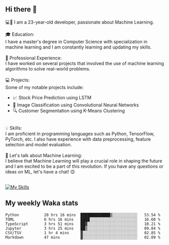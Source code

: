 ## Hi there 👋

💻🤖 I am a 23-year-old developer, passionate about Machine Learning.</br>

🎓 Education:</br>
I have a master's degree in Computer Science with specialization in machine learning and I am constantly learning and updating my skills.
</br></br>
💼 Professional Experience:</br>
I have worked on several projects that involved the use of machine learning algorithms to solve real-world problems.
</br></br>
💻 Projects:</br>
Some of my notable projects include:
</br>
- 📈 Stock Price Prediction using LSTM</br>
- 🤖 Image Classification using Convolutional Neural Networks</br>
- 🔍 Customer Segmentation using K-Means Clustering</br>
</br>
💡 Skills:</br>
I am proficient in programming languages such as Python, TensorFlow, PyTorch, etc. I also have experience with data preprocessing, feature selection and model evaluation.
</br></br>
💬 Let's talk about Machine Learning:</br>
I believe that Machine Learning will play a crucial role in shaping the future and I am excited to be a part of this revolution. If you have any questions or ideas on ML, let's have a chat! 😊
</br></br>

[![My Skills](https://skillicons.dev/icons?i=html,css,docker,express,figma,firebase,graphql,nodejs,react,ts,vue,py,pytorch)](https://skillicons.dev)

## My weekly Waka stats

<!--START_SECTION:waka-->

```text
Python           20 hrs 16 mins  █████████████▒░░░░░░░░░░░   53.54 %
TOML             6 hrs 16 mins   ████░░░░░░░░░░░░░░░░░░░░░   16.60 %
TypeScript       3 hrs 51 mins   ██▓░░░░░░░░░░░░░░░░░░░░░░   10.21 %
Jupyter          3 hrs 25 mins   ██▒░░░░░░░░░░░░░░░░░░░░░░   09.04 %
CSV/TSV          1 hr 4 mins     ▓░░░░░░░░░░░░░░░░░░░░░░░░   02.85 %
Markdown         47 mins         ▓░░░░░░░░░░░░░░░░░░░░░░░░   02.09 %
```

<!--END_SECTION:waka-->
